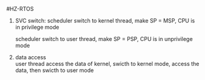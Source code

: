 #HZ-RTOS

1. SVC switch:
	scheduler switch to kernel thread, make SP = MSP, CPU is in privilege mode
	
	scheduler switch to user thread, make SP = PSP, CPU is in unprivilege mode
	
2. data access	
	user thread access the data of kernel, swicth to kernel mode, access the data, then swicth to user mode
